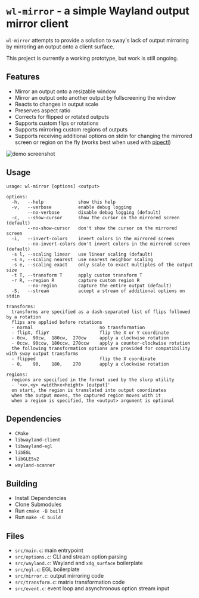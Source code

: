 # `wl-mirror` - a simple Wayland output mirror client

`wl-mirror` attempts to provide a solution to sway's lack of output mirroring
by mirroring an output onto a client surface.

This project is currently a working prototype, but work is still ongoing.

## Features

- Mirror an output onto a resizable window
- Mirror an output onto another output by fullscreening the window
- Reacts to changes in output scale
- Preserves aspect ratio
- Corrects for flipped or rotated outputs
- Supports custom flips or rotations
- Supports mirroring custom regions of outputs
- Supports receiving additional options on stdin for changing the mirrored
  screen or region on the fly (works best when used with [pipectl](https://github.com/Ferdi265/pipectl))

![demo screenshot](https://user-images.githubusercontent.com/4077106/141605347-37ba690c-f885-422a-93a6-81d5a48bee13.png)

## Usage

```
usage: wl-mirror [options] <output>

options:
  -h,   --help             show this help
  -v,   --verbose          enable debug logging
        --no-verbose       disable debug logging (default)
  -c,   --show-cursor      show the cursor on the mirrored screen (default)
        --no-show-cursor   don't show the cursor on the mirrored screen
  -i,   --invert-colors    invert colors in the mirrored screen
        --no-invert-colors don't invert colors in the mirrored screen (default)
  -s l, --scaling linear   use linear scaling (default)
  -s n, --scaling nearest  use nearest neighbor scaling
  -s e, --scaling exact    only scale to exact multiples of the output size
  -t T, --transform T      apply custom transform T
  -r R, --region R         capture custom region R
        --no-region        capture the entire output (default)
  -S,   --stream           accept a stream of additional options on stdin

transforms:
  transforms are specified as a dash-separated list of flips followed by a rotation
  flips are applied before rotations
  - normal                         no transformation
  - flipX, flipY                   flip the X or Y coordinate
  - 0cw,  90cw,  180cw,  270cw     apply a clockwise rotation
  - 0ccw, 90ccw, 180ccw, 270ccw    apply a counter-clockwise rotation
  the following transformation options are provided for compatibility with sway output transforms
  - flipped                        flip the X coordinate
  - 0,    90,    180,    270       apply a clockwise rotation

regions:
  regions are specified in the format used by the slurp utility
  - '<x>,<y> <width>x<height> [output]'
  on start, the region is translated into output coordinates
  when the output moves, the captured region moves with it
  when a region is specified, the <output> argument is optional
```

## Dependencies

- `CMake`
- `libwayland-client`
- `libwayland-egl`
- `libEGL`
- `libGLESv2`
- `wayland-scanner`

## Building

- Install Dependencies
- Clone Submodules
- Run `cmake -B build`
- Run `make -C build`

## Files

- `src/main.c`: main entrypoint
- `src/options.c`: CLI and stream option parsing
- `src/wayland.c`: Wayland and `xdg_surface` boilerplate
- `src/egl.c`: EGL boilerplate
- `src/mirror.c`: output mirroring code
- `src/transform.c`: matrix transformation code
- `src/event.c`: event loop and asynchronous option stream input
